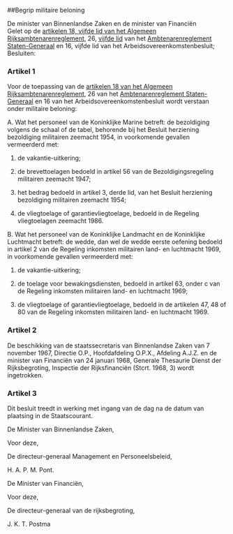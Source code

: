 <meta http-equiv='Content-Type' content='text/html; charset=utf-8' />

##Begrip militaire beloning 

De minister van Binnenlandse Zaken en de minister van Financiën  
Gelet op de [artikelen 18, vijfde lid van het Algemeen Rijksambtenarenreglement](../../../../../AMvB/algemeen/rijksambtenarenreglement/BWBR0001950/README.md), 26, [vijfde lid](../../../../../AMvB/ambtenarenreglement/staten-generaal/BWBR0003229/README.md) van het [Ambtenarenreglement Staten-Generaal](../../../../../AMvB/ambtenarenreglement/staten-generaal/BWBR0003229/README.md) en 16, vijfde lid van het Arbeidsovereenkomstenbesluit;
Besluiten:    

### Artikel  1  

Voor de toepassing van de [artikelen 18 van het Algemeen Rijksambtenarenreglement](../../../../../AMvB/algemeen/rijksambtenarenreglement/BWBR0001950/README.md), 26 van het [Ambtenarenreglement Staten-Generaal](../../../../../AMvB/ambtenarenreglement/staten-generaal/BWBR0003229/README.md) en 16 van het Arbeidsovereenkomstenbesluit wordt verstaan onder militaire beloning: 

A. Wat het personeel van de Koninklijke Marine betreft:  de bezoldiging volgens de schaal of de tabel, behorende bij het Besluit herziening bezoldiging militairen zeemacht 1954, in voorkomende gevallen vermeerderd met: 

1. de vakantie-uitkering; 

2. de brevettoelagen bedoeld in artikel 56 van de Bezoldigingsregeling militairen zeemacht 1947; 

3. het bedrag bedoeld in artikel 3, derde lid, van het Besluit herziening bezoldiging militairen zeemacht 1954; 

4. de vliegtoelage of garantievliegtoelage, bedoeld in de Regeling vliegtoelagen zeemacht 1986.  

B. Wat het personeel van de Koninklijke Landmacht en de Koninklijke Luchtmacht betreft:  de wedde, dan wel de wedde eerste oefening bedoeld in artikel 2 van de Regeling inkomsten militairen land- en luchtmacht 1969, in voorkomende gevallen vermeerderd met: 

1. de vakantie-uitkering; 

2. de toelage voor bewakingsdiensten, bedoeld in artikel 63, onder c van de Regeling inkomsten militairen land- en luchtmacht 1969; 

3. de vliegtoelage of garantievliegtoelage, bedoeld in de artikelen 47, 48 of 80 van de Regeling inkomsten militairen land- en luchtmacht 1969.   

### Artikel  2  

De beschikking van de staatssecretaris van Binnenlandse Zaken van 7 november 1967, Directie O.P., Hoofdafdeling O.P.X., Afdeling A.J.Z. en de minister van Financiën van 24 januari 1968, Generale Thesaurie Dienst der Rijksbegroting, Inspectie der Rijksfinanciën (Stcrt. 1968, 3) wordt ingetrokken. 

### Artikel  3  

Dit besluit treedt in werking met ingang van de dag na de datum van plaatsing in de Staatscourant. 

De 
Minister van Binnenlandse Zaken, 

Voor deze,

De 
directeur-generaal Management en Personeelsbeleid, 

H. A. P. M. Pont.

De 
Minister van Financiën,

Voor deze,

De 
directeur-generaal van de rijksbegroting,

J. K. T.  Postma    
